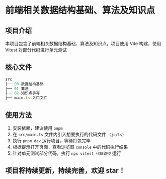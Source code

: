 # 前端相关数据结构基础、算法及知识点

## 项目介绍

本项目包含了前端相关数据结构基础、算法及知识点，项目使用 Vite 构建，使用 Vitest 对部分代码进行单元测试

## 核心文件

```js
src
├── 00-数据结构基础
├── 01-算法
├── 02-知识点手写
├── main.ts-入口文件
```

## 使用方法

1. 安装依赖，建议使用 `pnpm`
2. 在 `src/main.ts` 文件内引入想要执行的代码文件 `（js/ts）`
3. 执行 `pnpm dev` 运行项目，等待打包完毕
4. 根据提示打开页面，查看浏览器 `console` 中的代码执行结果
5. 针对单元测试部分代码，执行 `npx vitest 代码路径` 运行

## 项目将持续更新，持续完善，欢迎 star！
